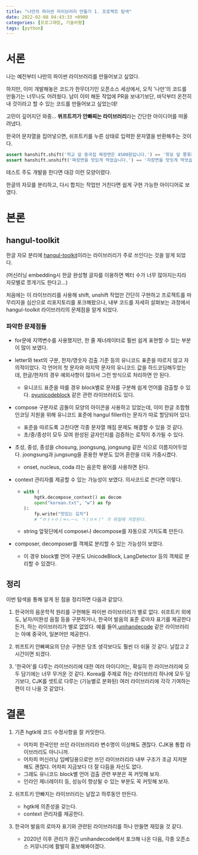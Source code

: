 ```yaml
---
title: "나만의 파이썬 라이브러리 만들기 1. 프로젝트 탐색"
date: 2022-02-08 04:43:33 +0900
categories: [프로그래밍, 기술비평]
tags: [python]
---
```


# 서론

나는 예전부터 나만의 파이썬 라이브러리를 만들어보고 싶었다.

하지만, 이미 개발해놓은 코드가 한무더기인 오픈소스 세상에서, 오직 '나만'의 코드를 만들기는 너무나도 어려웠다. 남이 이미 해둔 작업에 PR을 보내기보단, 바닥부터 온전히 내 것이라고 할 수 있는 코드를 만들어보고 싶었는데!

고민이 깊어지던 와중... **쒸프트끼가 안빠찌는 라이브러리**라는 간단한 아이디어를 떠올려냈다.

한국어 문자열을 집어넣으면, 쉬프트키를 누른 상태로 입력한 문자열을 반환해주는 것이다.

```python
assert hanshift.shift('학교 앞 중국집 짜장면은 4500원입니다.') == '핚꾜 앞 쭝꾺찌ㅃ 짜짱면은 4500원이ㅃ니따.'
assert hanshift.unshift('짜장면을 맛있게 먹었습니다.') == '자장면을 맛잇게 먹엇습니다.'
```

테스트 주도 개발을 한다면 대강 이런 모양이렸다.

한글의 자모를 분리하고, 다시 합치는 작업만 거친다면 쉽게 구현 가능한 아이디어로 보였다.

# 본론

## hangul-toolkit

한글 자모 분리에 [hangul-toolkit](https://github.com/bluedisk/hangul-toolkit)이라는 라이브러리가 주로 쓰인다는 것을 알게 되었다.

(머신러닝 embedding시 한글 완성형 글자를 이용하면 벡터 수가 너무 많아지는지라 자모별로 쪼개기도 한다고...)

처음에는 이 라이브러리를 사용해 shift, unshift 작업만 간단히 구현하고 프로젝트를 마무리지을 심산으로 리포지토리를 포크해왔으나, 내부 코드를 자세히 살펴보는 과정에서 hangul-toolkit 라이브러리의 문제점을 알게 되었다.

### 파악한 문제점들

- for문에 지역변수를 사용했지만, 한 줄 제너레이터로 훨씬 쉽게 표현할 수 있는 부분이 많이 보였다.
- letter와 text의 구분, 한자/영숫자 검출 기준 등의 유니코드 표준을 따르지 않고 자의적이었다. 각 언어의 첫 문자와 마지막 문자의 유니코드 값을 하드코딩해두었는데, 한글/한자의 경우 예외사항이 많아서 그런 방식으로 처리하면 안 된다.
  - 유니코드 표준을 따를 경우 block별로 문자를 구분해 쉽게 언어를 검출할 수 있다. [pyunicodeblock](https://github.com/neuront/pyunicodeblock) 같은 관련 라이브러리도 있다.
- compose 구분자로 곰돌이 모양의 아이콘을 사용하고 있었는데, 이미 한글 조합형 인코딩 지원을 위해 유니코드 표준에 hangul filler라는 문자가 따로 할당되어 있다.
  - 표준을 따르도록 고친다면 각종 문자열 깨짐 문제도 해결할 수 있을 것 같다.
  - 초/중/종성이 모두 모여 완성된 글자인지를 검증하는 로직이 추가될 수 있다.
- 초성, 중성, 종성을 chosung, joongsung, jongsung 같은 식으로 이름지어두었다. joongsung과 jungsung을 혼용한 부분도 있어 혼란을 더욱 가중시켰다.
  - onset, nucleus, coda 라는 음운학 용어를 사용하면 된다.

- context 관리자를 제공할 수 있는 가능성이 보였다. 의사코드로 쓴다면 이렇다.

  - ```python
    with (
        hgtk.decompose_context() as decom
        open("korean.txt", "w") as fp
    ):
        fp.write("맛있는 김치")
        # "ㅁㅏㅅㅇㅣㅆㄴㅡㄴ ㄱㅣㅁㅊㅣ" 가 파일에 저장된다.
    ```

  - string 앞뒷단에서 compose나 decompose를 자동으로 거치도록 만든다.

- composer, decomposer를 객체로 분리할 수 있는 가능성이 보였다.

  - 이 경우 block별 언어 구분도 UnicodeBlock, LangDetector 등의 객체로 분리할 수 있겠다.

## 정리

이번 탐색을 통해 알게 된 점을 정리하면 다음과 같았다.

1. 한국어의 음운학적 원리를 구현해둔 파이썬 라이브러리가 별로 없다. 쉬프트키 외에도, 낱자/미완성 음절 등을 구분하거나, 한국어 발음의 표준 로마자 표기를 제공한다든가, 하는 라이브러리가 별로 없었다.  예를 들어,[unihandecode](https://github.com/miurahr/unihandecode) 같은 라이브러리는 아예 중국어, 일본어만 제공한다.

2. 쒸프트키 안빠쪄요의 단순 구현은 당초 생각보다도 훨씬 더 쉬울 것 같다. 날잡고 2시간이면 되겠다.

3. '한국어'를 다루는 라이브러리에 대한 여러 아이디어는, 확실히 한 라이브러리에 모두 담기에는 너무 무거운 것 같다. Korea를 주제로 하는 라이브러리 하나에 모두 담기보다, CJK를 셋트로 다루는 (기능별로 분화된) 여러 라이브러리에 각각 기여하는 편이 더 나을 것 같았다.

# 결론

1. 기존 hgtk에 코드 수정사항을 잘 커밋한다.
   - 어차피 한국인만 쓰던 라이브러리라 변수명이 이상해도 괜찮다. CJK용 통합 라이브러리도 아니니까.
   - 어차피 머신러닝 임베딩용으로만 쓰던 라이브러리라 내부 구조가 조금 지저분해도 괜찮다. 어차피 지금보다 더 잘 다듬을 자신도 없다.
   - 그래도 유니코드 block별 언어 검출 관련 부분은 꼭 커밋해 보자.
   - 인라인 제너레이터 등, 성능이 향상될 수 있는 부분도 꼭 커밋해 보자.

2. 쉬프트키 안빠지는 라이브러리는 날잡고 하루동안 만든다.
   - hgtk에 의존성을 갖는다.
   - context 관리자를 제공한다.

3. 한국어 발음의 로마자 표기와 관련된 라이브러리를 하나 만들면 재밌을 것 같다.
   - 2020년 이후 관리가 끊긴 unihandecode에서 포크해 나온 다음, 각종 오픈소스 커뮤니티에 활발히 홍보해봐야겠다.
